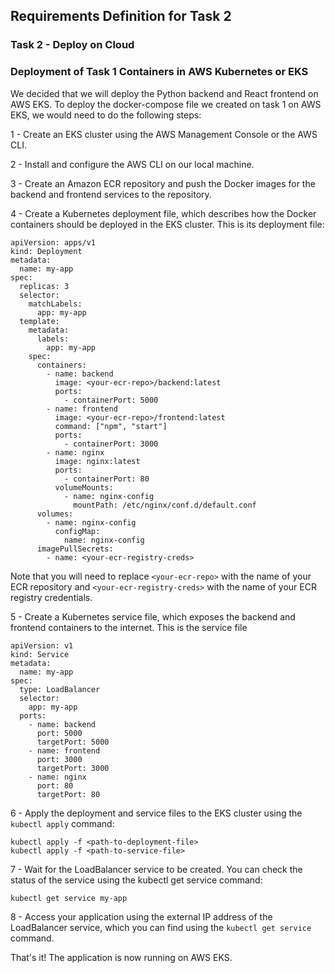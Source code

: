 ## Requirements Definition for Task 2
### Task 2 - Deploy on Cloud

### Deployment of Task 1 Containers in AWS Kubernetes or EKS

We decided that we will deploy the Python backend and React frontend on AWS EKS.
To deploy the docker-compose file we created on task 1 on AWS EKS, we would need to do the following steps:

1 - Create an EKS cluster using the AWS Management Console or the AWS CLI.

2 - Install and configure the AWS CLI on our local machine.

3 - Create an Amazon ECR repository and push the Docker images for the backend and frontend services to the repository.

4 - Create a Kubernetes deployment file, which describes how the Docker containers should be deployed in the EKS cluster. 
This is its deployment file:

```
apiVersion: apps/v1
kind: Deployment
metadata:
  name: my-app
spec:
  replicas: 3
  selector:
    matchLabels:
      app: my-app
  template:
    metadata:
      labels:
        app: my-app
    spec:
      containers:
        - name: backend
          image: <your-ecr-repo>/backend:latest
          ports:
            - containerPort: 5000
        - name: frontend
          image: <your-ecr-repo>/frontend:latest
          command: ["npm", "start"]
          ports:
            - containerPort: 3000
        - name: nginx
          image: nginx:latest
          ports:
            - containerPort: 80
          volumeMounts:
            - name: nginx-config
              mountPath: /etc/nginx/conf.d/default.conf
      volumes:
        - name: nginx-config
          configMap:
            name: nginx-config
      imagePullSecrets:
        - name: <your-ecr-registry-creds>
```

Note that you will need to replace ```<your-ecr-repo>``` with the name of your ECR repository and ```<your-ecr-registry-creds>``` with the name of your ECR registry credentials.

5 - Create a Kubernetes service file, which exposes the backend and frontend containers to the internet.
This is the service file

```
apiVersion: v1
kind: Service
metadata:
  name: my-app
spec:
  type: LoadBalancer
  selector:
    app: my-app
  ports:
    - name: backend
      port: 5000
      targetPort: 5000
    - name: frontend
      port: 3000
      targetPort: 3000
    - name: nginx
      port: 80
      targetPort: 80
```

6 - Apply the deployment and service files to the EKS cluster using the ```kubectl apply``` command:

```
kubectl apply -f <path-to-deployment-file>
kubectl apply -f <path-to-service-file>
```

7 - Wait for the LoadBalancer service to be created. You can check the status of the service using the kubectl get service command:

```
kubectl get service my-app
```

8 - Access your application using the external IP address of the LoadBalancer service, which you can find using the ```kubectl get service``` command.

That's it! The application is now running on AWS EKS.
